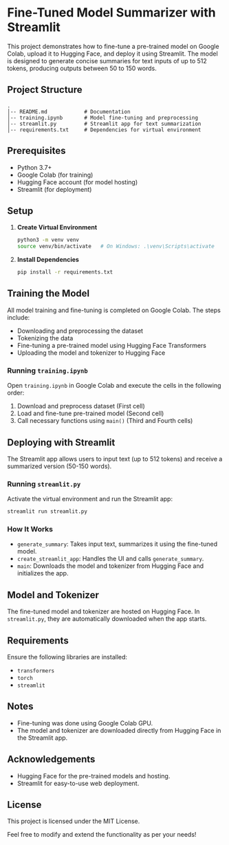 # Fine-Tuned Model Summarizer with Streamlit

This project demonstrates how to fine-tune a pre-trained model on Google Colab, upload it to Hugging Face, and deploy it using Streamlit. The model is designed to generate concise summaries for text inputs of up to 512 tokens, producing outputs between 50 to 150 words.

## Project Structure
```
.
│-- README.md            # Documentation
│-- training.ipynb       # Model fine-tuning and preprocessing
│-- streamlit.py         # Streamlit app for text summarization
│-- requirements.txt     # Dependencies for virtual environment
```

## Prerequisites
- Python 3.7+
- Google Colab (for training)
- Hugging Face account (for model hosting)
- Streamlit (for deployment)

## Setup
1. **Create Virtual Environment**
   ```bash
   python3 -m venv venv
   source venv/bin/activate   # On Windows: .\venv\Scripts\activate
   ```

2. **Install Dependencies**
   ```bash
   pip install -r requirements.txt
   ```

## Training the Model
All model training and fine-tuning is completed on Google Colab. The steps include:
- Downloading and preprocessing the dataset
- Tokenizing the data
- Fine-tuning a pre-trained model using Hugging Face Transformers
- Uploading the model and tokenizer to Hugging Face

### Running `training.ipynb`
Open `training.ipynb` in Google Colab and execute the cells in the following order:
1. Download and preprocess dataset (First cell)
2. Load and fine-tune pre-trained model (Second cell)
3. Call necessary functions using `main()` (Third and Fourth cells)

## Deploying with Streamlit
The Streamlit app allows users to input text (up to 512 tokens) and receive a summarized version (50-150 words).

### Running `streamlit.py`
Activate the virtual environment and run the Streamlit app:
```bash
streamlit run streamlit.py
```

### How It Works
- `generate_summary`: Takes input text, summarizes it using the fine-tuned model.
- `create_streamlit_app`: Handles the UI and calls `generate_summary`.
- `main`: Downloads the model and tokenizer from Hugging Face and initializes the app.

## Model and Tokenizer
The fine-tuned model and tokenizer are hosted on Hugging Face. In `streamlit.py`, they are automatically downloaded when the app starts.

## Requirements
Ensure the following libraries are installed:
- `transformers`
- `torch`
- `streamlit`

## Notes
- Fine-tuning was done using Google Colab GPU.
- The model and tokenizer are downloaded directly from Hugging Face in the Streamlit app.

## Acknowledgements
- Hugging Face for the pre-trained models and hosting.
- Streamlit for easy-to-use web deployment.

## License
This project is licensed under the MIT License.

Feel free to modify and extend the functionality as per your needs!


